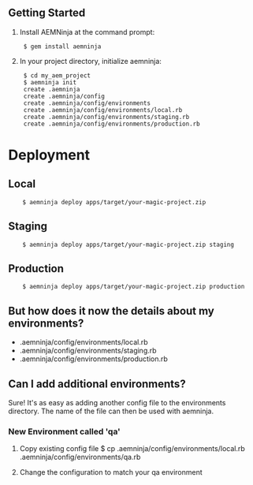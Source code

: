 ## Getting Started

1. Install AEMNinja at the command prompt:

        $ gem install aemninja

1. In your project directory, initialize aemninja:

        $ cd my_aem_project
        $ aemninja init
        create .aemninja
		create .aemninja/config
		create .aemninja/config/environments
		create .aemninja/config/environments/local.rb
		create .aemninja/config/environments/staging.rb
		create .aemninja/config/environments/production.rb


# Deployment

## Local 
		$ aemninja deploy apps/target/your-magic-project.zip

## Staging
		$ aemninja deploy apps/target/your-magic-project.zip staging

## Production
		$ aemninja deploy apps/target/your-magic-project.zip production


## But how does it now the details about my environments?

 * .aemninja/config/environments/local.rb
 * .aemninja/config/environments/staging.rb
 * .aemninja/config/environments/production.rb

## Can I add additional environments?

Sure! It's as easy as adding another config file to the environments directory. The name of the file can then be used with aemninja.

### New Environment called 'qa'
1. Copy existing config file
		$ cp .aemninja/config/environments/local.rb .aemninja/config/environments/qa.rb 

2. Change the configuration to match your qa environment
